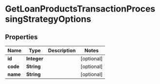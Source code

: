 

# GetLoanProductsTransactionProcessingStrategyOptions

## Properties

Name | Type | Description | Notes
------------ | ------------- | ------------- | -------------
**id** | **Integer** |  |  [optional]
**code** | **String** |  |  [optional]
**name** | **String** |  |  [optional]



